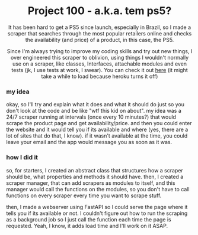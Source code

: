
<div align="center"><h1>Project 100 - a.k.a. tem ps5?</h1>


It has been hard to get a PS5 since launch, especially in Brazil, so I made a scraper that searches through the most popular retailers online and checks the availability (and price) of a product, in this case, the PS5.

Since I'm always trying to improve my coding skills and try out new things, I over engineered this scraper to oblivion, using things I wouldn't normally use on a scraper, like classes, Interfaces, attachable modules and even tests (jk, I use tests at work, I swear). You can check it out [here](https://temps5.herokuapp.com/) (it might take a while to load because heroku turns it off)
</div>

### my idea
okay, so I'll try and explain what it does and what it should do just so you don't look at the code and be like "wtf this kid on about". my idea was a 24/7 scraper running at intervals (once every 10 minutes?) that would scrape the product page and get availability/price. and then you could enter the website and it would tell you if its available and where (yes, there are a lot of sites that do that, I know). if it wasn't available at the time, you could leave your email and the app would message you as soon as it was.

### how I did it
so, for starters, I created an abstract class that structures how a scraper should be, what properties and methods it should have. then, I created a scraper manager, that can add scrapers as modules to itself, and this manager would call the functions on the modules, so you don't have to call functions on every scraper every time you want to scrape stuff. 

then, I made a webserver using FastAPI so I could serve the page where it tells you if its available or not. I couldn't figure out how to run the scraping as a background job so I just call the function each time the page is requested. Yeah, I know, it adds load time and I'll work on it ASAP.
